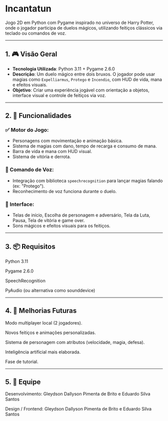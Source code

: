 # Incantatun

Jogo 2D em Python com Pygame inspirado no universo de Harry Potter, onde o jogador participa de duelos mágicos, utilizando feitiços clássicos via teclado ou comandos de voz.

---

## 1. 🎮 Visão Geral

- **Tecnologia Utilizada**: Python 3.11 + Pygame 2.6.0  
- **Descrição**: Um duelo mágico entre dois bruxos. O jogador pode usar magias como `Expelliarmus`, `Protego` e `Incendio`, com HUD de vida, mana e efeitos visuais.  
- **Objetivo**: Criar uma experiência jogável com orientação a objetos, interface visual e controle de feitiços via voz.

---

## 2. 🧠 Funcionalidades

### ✅ Motor do Jogo:
- Personagens com movimentação e animação básica.  
- Sistema de magias com dano, tempo de recarga e consumo de mana.  
- Barra de vida e mana com HUD visual.  
- Sistema de vitória e derrota.  

### 🎤 Comando de Voz:
- Integração com biblioteca `speechrecognition` para lançar magias falando (ex: "Protego").  
- Reconhecimento de voz funciona durante o duelo.  

### 🎨 Interface:
- Telas de início, Escolha de personagem e adversário, Tela da Luta, Pausa, Tela de vitória e game over.  
- Sons mágicos e efeitos visuais para os feitiços.

---

## 3. 📦 Requisitos
Python 3.11

Pygame 2.6.0

SpeechRecognition

PyAudio (ou alternativa como sounddevice)

---

## 4. 🔮 Melhorias Futuras
Modo multiplayer local (2 jogadores).

Novos feitiços e animações personalizadas.

Sistema de personagem com atributos (velocidade, magia, defesa).

Inteligência artificial mais elaborada.

Fase de tutorial.

---

## 5. 👥 Equipe
Desenvolvimento: Gleydson Dallyson Pimenta de Brito e Eduardo Silva Santos

Design / Frontend: Gleydson Dallyson Pimenta de Brito e Eduardo Silva Santos
